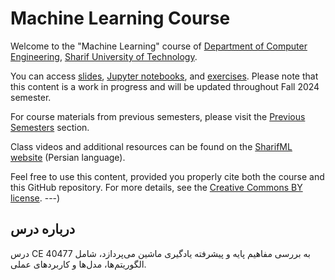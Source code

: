 # Machine Learning Course  

Welcome to the "Machine Learning" course of [Department of Computer Engineering](https://ce.sharif.edu), [Sharif University of Technology](https://www.sharif.edu). 

You can access [slides](https://github.com/SharifiZarchi/Introduction_to_Machine_Learning/tree/main/Slides), [Jupyter notebooks](https://github.com/SharifiZarchi/Introduction_to_Machine_Learning/tree/main/Jupyter_Notebooks), and [exercises](https://github.com/SharifiZarchi/Introduction_to_Machine_Learning/tree/main/Exercises). Please note that this content is a work in progress and will be updated throughout Fall 2024 semester.

For course materials from previous semesters, please visit the [Previous Semesters](https://github.com/SharifiZarchi/Introduction_to_Machine_Learning/tree/main/Previous_Semesters) section.

Class videos and additional resources can be found on the [SharifML website](http://www.SharifML.ir) (Persian language).

Feel free to use this content, provided you properly cite both the course and this GitHub repository. For more details, see the [Creative Commons BY license](https://creativecommons.org/licenses/by/4.0/).
---)

## درباره درس
درس CE 40477 به بررسی مفاهیم پایه و پیشرفته یادگیری ماشین می‌پردازد، شامل الگوریتم‌ها، مدل‌ها و کاربردهای عملی.
